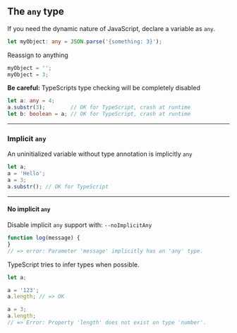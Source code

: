 ## The `any` type

If you need the dynamic nature of JavaScript, declare a variable as `any`.

```typescript
let myObject: any = JSON.parse('{something: 3}');
```

Reassign to anything <!-- .element class="fragment" data-fragment-index="0" -->

```typescript
myObject = '';
myObject = 3;
```
<!-- .element class="fragment" data-fragment-index="0" -->

**Be careful:** TypeScripts type checking will be completely disabled

<!-- .element class="fragment" data-fragment-index="1" -->

```typescript
let a: any = 4;
a.substr(3);        // OK for TypeScript, crash at runtime
let b: boolean = a; // OK for TypeScript, crash at runtime
```

<!-- .element class="fragment" data-fragment-index="1" -->

---

### Implicit `any`

An uninitialized variable without type annotation is implicitly `any`

```typescript
let a;
a = 'Hello';
a = 3;
a.substr(); // OK for TypeScript
```

---

#### No implicit `any`

Disable implicit `any` support with: `--noImplicitAny`


```typescript
function log(message) {
}
// => error: Parameter 'message' implicitly has an 'any' type.
```

TypeScript tries to infer types when possible.

<!-- .element class="fragment" data-fragment-index="1" -->

```typescript
let a;

a = '123';
a.length; // => OK

a = 3;
a.length;
// => Error: Property 'length' does not exist on type 'number'.
```

<!-- .element class="fragment" data-fragment-index="1" -->

